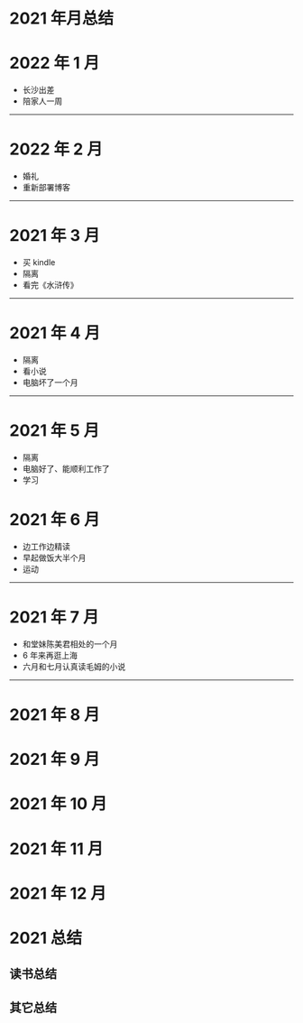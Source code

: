 # 2021 年月总结

# 2022 年 1 月

- 长沙出差
- 陪家人一周

---

# 2022 年 2 月

- 婚礼
- 重新部署博客

---

# 2021 年 3 月

- 买 kindle
- 隔离
- 看完《水浒传》

---

# 2021 年 4 月

- 隔离
- 看小说
- 电脑坏了一个月

---

# 2021 年 5 月

- 隔离
- 电脑好了、能顺利工作了
- 学习

# 2021 年 6 月

- 边工作边精读
- 早起做饭大半个月
- 运动

---

# 2021 年 7 月

- 和堂妹陈美君相处的一个月
- 6 年来再逛上海
- 六月和七月认真读毛姆的小说

---

# 2021 年 8 月

# 2021 年 9 月

# 2021 年 10 月

# 2021 年 11 月

# 2021 年 12 月

# 2021 总结

## 读书总结

## 其它总结
